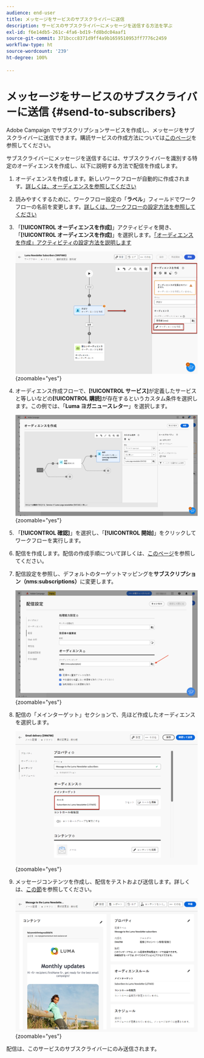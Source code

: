 ```yaml
---
audience: end-user
title: メッセージをサービスのサブスクライバーに送信
description: サービスのサブスクライバーにメッセージを送信する方法を学ぶ
exl-id: f6e14db5-261c-4fa6-bd19-fd8bdc04aaf1
source-git-commit: 371bccc8371d9ff4a9b1659510953ff7776c2459
workflow-type: ht
source-wordcount: '239'
ht-degree: 100%

---
```


# メッセージをサービスのサブスクライバーに送信 {#send-to-subscribers}

Adobe Campaign でサブスクリプションサービスを作成し、メッセージをサブスクライバーに送信できます。購読サービスの作成方法については[このページ](../audience//manage-services.md#create-service)を参照してください。

サブスクライバーにメッセージを送信するには、サブスクライバーを識別する特定のオーディエンスを作成し、以下に説明する方法で配信を作成します。

1. オーディエンスを作成します。新しいワークフローが自動的に作成されます。[詳しくは、オーディエンスを参照してください](../audience/create-audience.md)

1. 読みやすくするために、ワークフロー設定の「**ラベル**」フィールドでワークフローの名前を変更します。[詳しくは、ワークフローの設定方法を参照してください](../workflows/workflow-settings.md)

1. 「**[!UICONTROL オーディエンスを作成]**」アクティビティを開き、「**[!UICONTROL オーディエンスを作成]**」を選択します。[「オーディエンスを作成」アクティビティの設定方法を説明します](../workflows/activities/build-audience.md)

   ![](assets/service-create-audience.png){zoomable=&quot;yes&quot;}

1. オーディエンス作成フローで、**[!UICONTROL サービス]**&#x200B;が定義したサービスと等しいなどの&#x200B;**[!UICONTROL 購読]**&#x200B;が存在するというカスタム条件を選択します。この例では、「**Luma ヨガニュースレター**」を選択します。

   ![](assets/service-audience-subscribers.png){zoomable=&quot;yes&quot;}

1. 「**[!UICONTROL 確認]**」を選択し、「**[!UICONTROL 開始]**」をクリックしてワークフローを実行します。

1. 配信を作成します。配信の作成手順について詳しくは、[このページ](../msg/gs-messages.md#create-delivery)を参照してください。
1. 配信設定を参照し、デフォルトのターゲットマッピングを&#x200B;**サブスクリプション（nms:subscriptions）**&#x200B;に変更します。

   ![](assets/service-delivery-change-mapping.png){zoomable=&quot;yes&quot;}

1. 配信の「メインターゲット」セクションで、先ほど作成したオーディエンスを選択します。

   ![](assets/service-delivery-targeting-subscribers.png){zoomable=&quot;yes&quot;}

1. メッセージコンテンツを作成し、配信をテストおよび送信します。詳しくは、[この節](../preview-test/preview-test.md)を参照してください。

   ![](assets/service-delivery-ready.png){zoomable=&quot;yes&quot;}

配信は、このサービスのサブスクライバーにのみ送信されます。
